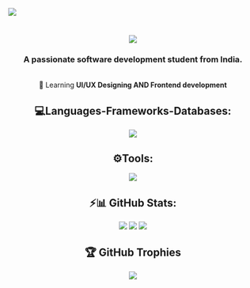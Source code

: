 [![](https://visitcount.itsvg.in/api?id=Sino-T05&icon=8&color=0)](https://visitcount.itsvg.in)

<h1 align="center">
    <img src="https://readme-typing-svg.herokuapp.com/?font=Righteous&size=35&center=true&vCenter=true&width=500&height=70&duration=4000&lines=Hi+I'm+Ashish+Muchahary!;" />
</h1>

<h3 align="center">A passionate software development student from India.</h3>

<br/>

<div align="center">
🌱 Learning <strong> UI/UX Designing AND Frontend development </strong><br>
 
<h2 align="center">💻Languages-Frameworks-Databases: </h2>
<p align="center">
  <a href="https://skillicons.dev">
    <img src="https://skillicons.dev/icons?i=HTML" />
  </a>
</p> 

<h2 align="center">⚙️Tools: </h2>
<p align="center">
  <a href="https://skillicons.dev">
    <img src="https://skillicons.dev/icons?i=figma,vscode,git,github,npm,powershell,bash" />
  </a>
</p> 

<h2 align="center">⚡📊 GitHub Stats: </h2>

![](https://github-readme-stats.vercel.app/api?username=Sino-T05&theme=dark&hide_border=false&include_all_commits=false&count_private=false)</a>
![](https://github-readme-streak-stats.herokuapp.com/?user=Sino-T05&theme=dark&hide_border=false)
![](https://github-readme-stats.vercel.app/api/top-langs/?username=Sino-T05&theme=dark&hide_border=false&include_all_commits=false&count_private=false&layout=compact)

## 🏆 GitHub Trophies
![](https://github-profile-trophy.vercel.app/?username=Sino-T05&theme=radical&no-frame=true&no-bg=true&margin-w=4)




